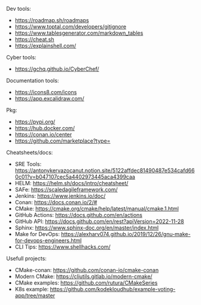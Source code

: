 Dev tools:
* https://roadmap.sh/roadmaps
* https://www.toptal.com/developers/gitignore
* https://www.tablesgenerator.com/markdown_tables
* https://cheat.sh
* https://explainshell.com/

Cyber tools:
* https://gchq.github.io/CyberChef/

Documentation tools:
* https://icons8.com/icons
* https://app.excalidraw.com/

Pkg:
* https://pypi.org/
* https://hub.docker.com/
* https://conan.io/center
* https://github.com/marketplace?type=

Cheatsheets/docs:
* SRE Tools: https://antonykervazocanut.notion.site/5122affdec81490487e534cafd660c01?v=b047107cec5a4402973445aca4399caa
* HELM: https://helm.sh/docs/intro/cheatsheet/
* SAFe: https://scaledagileframework.com/
* Jenkins: https://www.jenkins.io/doc/
* Conan: https://docs.conan.io/2/#
* CMake: https://cmake.org/cmake/help/latest/manual/cmake.1.html
* GitHub Actions: https://docs.github.com/en/actions
* GitHub API: https://docs.github.com/en/rest?apiVersion=2022-11-28
* Sphinx: https://www.sphinx-doc.org/en/master/index.html
* Make for DevOps: https://alexharv074.github.io/2019/12/26/gnu-make-for-devops-engineers.html
* CLI Tips: https://www.shellhacks.com/

Usefull projects:
* CMake-conan: https://github.com/conan-io/cmake-conan
* Modern CMake: https://cliutils.gitlab.io/modern-cmake/
* CMake examples: https://github.com/rutura/CMakeSeries
* K8s example: https://github.com/kodekloudhub/example-voting-app/tree/master